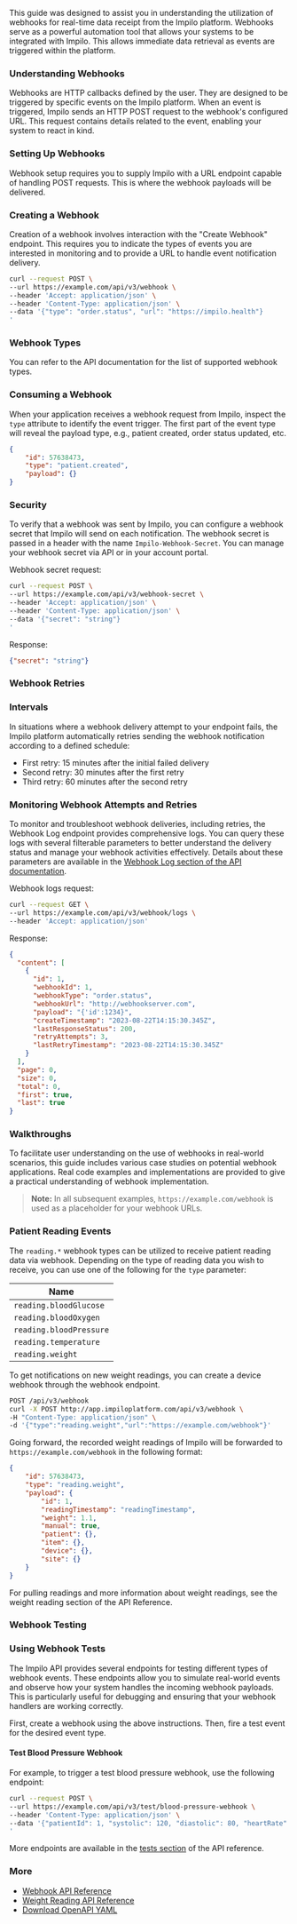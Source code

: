 This guide was designed to assist you in understanding the utilization of webhooks for real-time data receipt from the Impilo platform. Webhooks serve as a powerful automation tool that allows your systems to be integrated with Impilo. This allows immediate data retrieval as events are triggered within the platform.

### Understanding Webhooks

Webhooks are HTTP callbacks defined by the user. They are designed to be triggered by specific events on the Impilo platform. When an event is triggered, Impilo sends an HTTP POST request to the webhook's configured URL. This request contains details related to the event, enabling your system to react in kind.

### Setting Up Webhooks

Webhook setup requires you to supply Impilo with a URL endpoint capable of handling POST requests. This is where the webhook payloads will be delivered.

### Creating a Webhook

Creation of a webhook involves interaction with the "Create Webhook" endpoint. This requires you to indicate the types of events you are interested in monitoring and to provide a URL to handle event notification delivery.

```bash
curl --request POST \
--url https://example.com/api/v3/webhook \
--header 'Accept: application/json' \
--header 'Content-Type: application/json' \
--data '{"type": "order.status", "url": "https://impilo.health"}
'
```

### Webhook Types

You can refer to the API documentation for the list of supported webhook types.

### Consuming a Webhook

When your application receives a webhook request from Impilo, inspect the `type` attribute to identify the event trigger. The first part of the event type will reveal the payload type, e.g., patient created, order status updated, etc.

```json
{
    "id": 57638473,
    "type": "patient.created",
    "payload": {}
}
```

### Security

To verify that a webhook was sent by Impilo, you can configure a webhook secret that Impilo will send on each notification. The webhook secret is passed in a header with the name `Impilo-Webhook-Secret`. You can manage your webhook secret via API or in your account portal.

Webhook secret request:

```bash
curl --request POST \
--url https://example.com/api/v3/webhook-secret \
--header 'Accept: application/json' \
--header 'Content-Type: application/json' \
--data '{"secret": "string"}
'
```

Response:
```json
{"secret": "string"}

```

### Webhook Retries

### Intervals

In situations where a webhook delivery attempt to your endpoint fails, the Impilo platform automatically retries sending the webhook notification according to a defined schedule:

- First retry: 15 minutes after the initial failed delivery
- Second retry: 30 minutes after the first retry
- Third retry: 60 minutes after the second retry

### Monitoring Webhook Attempts and Retries

To monitor and troubleshoot webhook deliveries, including retries, the Webhook Log endpoint provides comprehensive logs. You can query these logs with several filterable parameters to better understand the delivery status and manage your webhook activities effectively. Details about these parameters are available in the [Webhook Log section of the API documentation](/api-reference/webhooks/list-webhook-logs).

Webhook logs request:
```bash
curl --request GET \
--url https://example.com/api/v3/webhook/logs \
--header 'Accept: application/json'
```

Response:
```json
{
  "content": [
    {
      "id": 1,
      "webhookId": 1,
      "webhookType": "order.status",
      "webhookUrl": "http://webhookserver.com",
      "payload": "{'id':1234}",
      "createTimestamp": "2023-08-22T14:15:30.345Z",
      "lastResponseStatus": 200,
      "retryAttempts": 3,
      "lastRetryTimestamp": "2023-08-22T14:15:30.345Z"
    }
  ],
  "page": 0,
  "size": 0,
  "total": 0,
  "first": true,
  "last": true
}

```

### Walkthroughs

To facilitate user understanding on the use of webhooks in real-world scenarios, this guide includes various case studies on potential webhook applications. Real code examples and implementations are provided to give a practical understanding of webhook implementation.

> **Note:** In all subsequent examples, `https://example.com/webhook` is used as a placeholder for your webhook URLs.

### Patient Reading Events

The `reading.*` webhook types can be utilized to receive patient reading data via webhook. Depending on the type of reading data you wish to receive, you can use one of the following for the `type` parameter:

| Name                      |
|---------------------------|
| `reading.bloodGlucose`    |
| `reading.bloodOxygen`     |
| `reading.bloodPressure`   |
| `reading.temperature`     |
| `reading.weight`          |

To get notifications on new weight readings, you can create a device webhook through the webhook endpoint.

```bash
POST /api/v3/webhook
curl -X POST http://app.impiloplatform.com/api/v3/webhook \
-H "Content-Type: application/json" \
-d '{"type":"reading.weight","url":"https://example.com/webhook"}'
```

Going forward, the recorded weight readings of Impilo will be forwarded to `https://example.com/webhook` in the following format:

```json
{
    "id": 57638473,
    "type": "reading.weight",
    "payload": {
        "id": 1,
        "readingTimestamp": "readingTimestamp",
        "weight": 1.1,
        "manual": true,
        "patient": {},
        "item": {},
        "device": {},
        "site": {}
    }
}
```

For pulling readings and more information about weight readings, see the weight reading section of the API Reference.

### Webhook Testing

### Using Webhook Tests

The Impilo API provides several endpoints for testing different types of webhook events. These endpoints allow you to simulate real-world events and observe how your system handles the incoming webhook payloads. This is particularly useful for debugging and ensuring that your webhook handlers are working correctly.

First, create a webhook using the above instructions. Then, fire a test event for the desired event type.

#### Test Blood Pressure Webhook

For example, to trigger a test blood pressure webhook, use the following endpoint:  

```bash
curl --request POST \
--url https://example.com/api/v3/test/blood-pressure-webhook \
--header 'Content-Type: application/json' \
--data '{"patientId": 1, "systolic": 120, "diastolic": 80, "heartRate": 100}
'
```

More endpoints are available in the [tests section](/api-reference/tests) of the API reference.

### More

- [Webhook API Reference](/api-reference/webhooks/create-webhook)
- [Weight Reading API Reference](/api-reference/weight-reading)
- [Download OpenAPI YAML](javascript:window.print())
